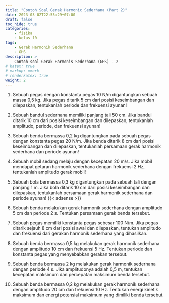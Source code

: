 ```yaml
---
title: "Contoh Soal Gerak Harmonic Sederhana (Part 2)"
date: 2023-03-02T22:55:29+07:00
draft: false
toc_hide: true
categories:
    - fisika
    - kelas 10
tags:
    - Gerak Harmonik Sederhana
    - GHS
description: >
    Contoh soal Gerak Harmonis Sederhana (GHS) - 2
# katex: true
# markup: mmark
# renderkatex: true
weight: 2
---
```


1. Sebuah pegas dengan konstanta pegas 10 N/m digantungkan sebuah massa 0,5 kg. Jika pegas ditarik 5 cm dari posisi keseimbangan dan dilepaskan, tentukanlah periode dan frekuensi ayunan!

2. Sebuah bandul sederhana memiliki panjang tali 50 cm. Jika bandul ditarik 10 cm dari posisi keseimbangan dan dilepaskan, tentukanlah amplitudo, periode, dan frekuensi ayunan!

3. Sebuah benda bermassa 0,2 kg digantungkan pada sebuah pegas dengan konstanta pegas 20 N/m. Jika benda ditarik 8 cm dari posisi keseimbangan dan dilepaskan, tentukanlah persamaan gerak harmonik sederhana dan periode ayunan!

4. Sebuah mobil sedang melaju dengan kecepatan 20 m/s. Jika mobil mendapat getaran harmonik sederhana dengan frekuensi 2 Hz, tentukanlah amplitudo gerak mobil!

5. Sebuah bola bermassa 0,3 kg digantungkan pada sebuah tali dengan panjang 1 m. Jika bola ditarik 10 cm dari posisi keseimbangan dan dilepaskan, tentukanlah persamaan gerak harmonik sederhana dan periode ayunan!
{{< adsense >}}

6. Sebuah benda melakukan gerak harmonik sederhana dengan amplitudo 5 cm dan periode 2 s. Tentukan persamaan gerak benda tersebut.

7. Sebuah pegas memiliki konstanta pegas sebesar 100 N/m. Jika pegas ditarik sejauh 8 cm dari posisi awal dan dilepaskan, tentukan amplitudo dan frekuensi dari gerakan harmonik sederhana yang dihasilkan.

8. Sebuah benda bermassa 0,5 kg melakukan gerak harmonik sederhana dengan amplitudo 10 cm dan frekuensi 5 Hz. Tentukan periode dan konstanta pegas yang menyebabkan gerakan tersebut.

9. Sebuah benda bermassa 2 kg melakukan gerak harmonik sederhana dengan periode 4 s. Jika amplitudonya adalah 0,5 m, tentukan kecepatan maksimum dan percepatan maksimum benda tersebut.

10. Sebuah benda bermassa 0,2 kg melakukan gerak harmonik sederhana dengan amplitudo 20 cm dan frekuensi 10 Hz. Tentukan energi kinetik maksimum dan energi potensial maksimum yang dimiliki benda tersebut.
